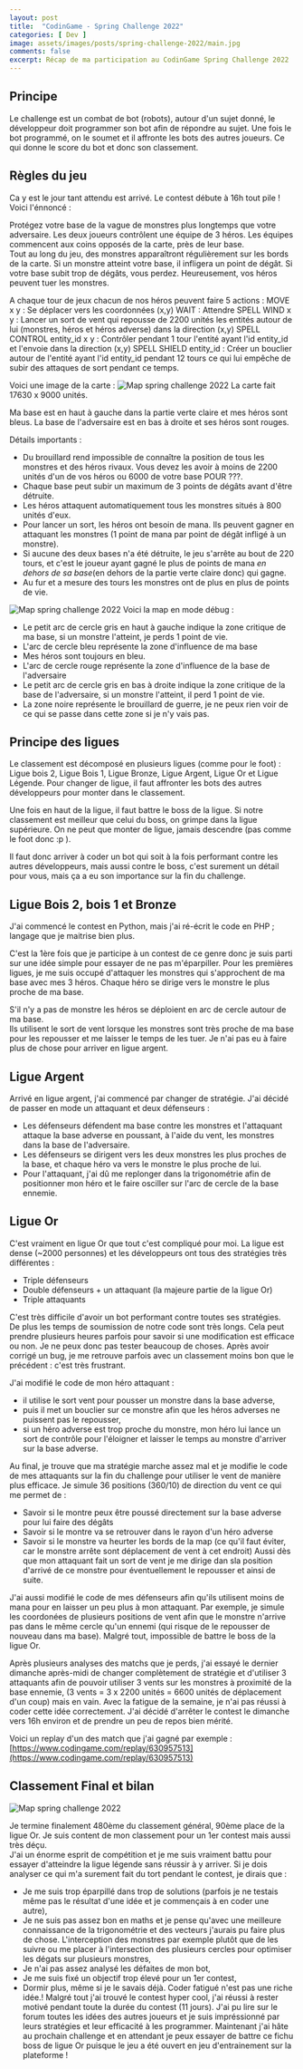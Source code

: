 ```yaml
---
layout: post
title:  "CodinGame - Spring Challenge 2022"
categories: [ Dev ]
image: assets/images/posts/spring-challenge-2022/main.jpg
comments: false
excerpt: Récap de ma participation au CodinGame Spring Challenge 2022
---
```


## Principe
Le challenge est un combat de bot (robots), autour d'un sujet donné, le développeur doit programmer son bot afin de répondre au sujet.
Une fois le bot programmé, on le soumet et il affronte les bots des autres joueurs. Ce qui donne le score du bot et donc son classement.

## Règles du jeu

Ca y est le jour tant attendu est arrivé. Le contest débute à 16h tout pile ! Voici l'énnoncé :

Protégez votre base de la vague de monstres plus longtemps que votre adversaire.
Les deux joueurs contrôlent une équipe de 3 héros. Les équipes commencent aux coins opposés de la carte, près de leur base.  
Tout au long du jeu, des monstres apparaîtront régulièrement sur les bords de la carte. Si un monstre atteint votre base, il infligera un point de dégât. Si votre base subit trop de dégâts, vous perdez.
Heureusement, vos héros peuvent tuer les monstres.

A chaque tour de jeux chacun de nos héros peuvent faire 5 actions :
MOVE x y : Se déplacer vers les coordonnées (x,y)
WAIT : Attendre
SPELL WIND x y : Lancer un sort de vent qui repousse de 2200 unités les entités autour de lui (monstres, héros et héros adverse) dans la direction (x,y)
SPELL CONTROL entity_id x y : Contrôler pendant 1 tour l'entité ayant l'id entity_id et l'envoie dans la direction (x,y)
SPELL SHIELD entity_id : Créer un bouclier autour de l'entité ayant l'id entity_id pendant 12 tours ce qui lui empêche de subir des attaques de sort pendant ce temps.

Voici une image de la carte :
![Map spring challenge 2022](/assets/images/posts/spring-challenge-2022/map.png)
La carte fait 17630 x 9000 unités.

Ma base est en haut à gauche dans la partie verte claire et mes héros sont bleus.
La base de l'adversaire est en bas à droite et ses héros sont rouges.

Détails importants :
- Du brouillard rend impossible de connaître la position de tous les monstres et des héros rivaux. Vous devez les avoir à moins de 2200 unités d'un de vos héros ou 6000 de votre base POUR ???.
- Chaque base peut subir un maximum de 3 points de dégâts avant d'être détruite.
- Les héros attaquent automatiquement tous les monstres situés à 800 unités d'eux.
- Pour lancer un sort, les héros ont besoin de mana. Ils peuvent gagner en attaquant les monstres (1 point de mana par point de dégât infligé à un monstre).
- Si aucune des deux bases n'a été détruite, le jeu s'arrête au bout de 220 tours, et c'est le joueur ayant gagné le plus de points de mana *en dehors de sa base*(en dehors de la partie verte claire donc) qui gagne.
- Au fur et a mesure des tours les monstres ont de plus en plus de points de vie.

![Map spring challenge 2022](/assets/images/posts/spring-challenge-2022/map-overlay.png)
Voici la map en mode débug : 
- Le petit arc de cercle gris en haut à gauche indique la zone critique de ma base, si un monstre l'atteint, je perds 1 point de vie.
- L'arc de cercle bleu représente la zone d'influence de ma base
- Mes héros sont toujours en bleu.
- L'arc de cercle rouge représente la zone d'influence de la base de l'adversaire
- Le petit arc de cercle gris en bas à droite indique la zone critique de la base de l'adversaire, si un monstre l'atteint, il perd 1 point de vie.
- La zone noire représente le brouillard de guerre, je ne peux rien voir de ce qui se passe dans cette zone si je n'y vais pas.

## Principe des ligues

Le classement est décomposé en plusieurs ligues (comme pour le foot) : Ligue bois 2, Ligue Bois 1, Ligue Bronze, Ligue Argent, Ligue Or et Ligue Légende.
Pour changer de ligue, il faut affronter les bots des autres développeurs pour monter dans le classement.  

Une fois en haut de la ligue, il faut battre le boss de la ligue. Si notre classement est meilleur que celui du boss, on grimpe dans la ligue supérieure.
On ne peut que monter de ligue, jamais descendre (pas comme le foot donc :p ).

Il faut donc arriver à coder un bot qui soit à la fois performant contre les autres développeurs, mais aussi contre le boss, c'est surement un détail pour vous, mais ça a eu son importance sur la fin du challenge.

## Ligue Bois 2, bois 1 et Bronze

J'ai commencé le contest en Python, mais j'ai ré-écrit le code en PHP ; langage que je maitrise bien plus.

C'est la 1ère fois que je participe à un contest de ce genre donc je suis parti sur une idée simple pour essayer de ne pas m'éparpiller.
Pour les premières ligues, je me suis occupé d'attaquer les monstres qui s'approchent de ma base avec mes 3 héros. Chaque héro se dirige vers le monstre le plus proche de ma base.  

S'il n'y a pas de monstre les héros se déploient en arc de cercle autour de ma base.  
Ils utilisent le sort de vent lorsque les monstres sont très proche de ma base pour les repousser et me laisser le temps de les tuer. Je n'ai pas eu à faire plus de chose pour arriver en ligue argent.

## Ligue Argent
Arrivé en ligue argent, j'ai commencé par changer de stratégie. J'ai décidé de passer en mode un attaquant et deux défenseurs :
- Les défenseurs défendent ma base contre les monstres et l'attaquant attaque la base adverse en poussant, à l'aide du vent, les monstres dans la base de l'adversaire.
- Les défenseurs se dirigent vers les deux monstres les plus proches de la base, et chaque héro va vers le monstre le plus proche de lui.
- Pour l'attaquant, j'ai dû me replonger dans la trigonométrie afin de positionner mon héro et le faire osciller sur l'arc de cercle de la base ennemie.

## Ligue Or

C'est vraiment en ligue Or que tout c'est compliqué pour moi. La ligue est dense (~2000 personnes) et les développeurs ont tous des stratégies très différentes :
- Triple défenseurs
- Double défenseurs + un attaquant (la majeure partie de la ligue Or)
- Triple attaquants

C'est très difficile d'avoir un bot performant contre toutes ses stratégies.  
De plus les temps de soumission de notre code sont très longs. Cela peut prendre plusieurs heures parfois pour savoir si une modification est efficace ou non. Je ne peux donc pas tester beaucoup de choses.
Après avoir corrigé un bug, je me retrouve parfois avec un classement moins bon que le précédent : c'est très frustrant.

J'ai modifié le code de mon héro attaquant :
- il utilise le sort vent pour pousser un monstre dans la base adverse,
- puis il met un bouclier sur ce monstre afin que les héros adverses ne puissent pas le repousser,
- si un héro adverse est trop proche du monstre, mon héro lui lance un sort de contrôle pour l'éloigner et laisser le temps au monstre d'arriver sur la base adverse.

Au final, je trouve que ma stratégie marche assez mal et je modifie le code de mes attaquants sur la fin du challenge pour utiliser le vent de manière plus efficace. 
Je simule 36 positions (360/10) de direction du vent ce qui me permet de :
- Savoir si le montre peux être poussé directement sur la base adverse pour lui faire des dégâts
- Savoir si le montre va se retrouver dans le rayon d'un héro adverse
- Savoir si le monstre va heurter les bords de la map (ce qu'il faut éviter, car le monstre arrête sont déplacement de vent à cet endroit)
Aussi dès que mon attaquant fait un sort de vent je me dirige dan sla position d'arrivé de ce monstre pour éventuellement le repousser et ainsi de suite.

J'ai aussi modifié le code de mes défenseurs afin qu'ils utilisent moins de mana pour en laisser un peu plus à mon attaquant.
Par exemple, je simule les coordonées de plusieurs positions de vent afin que le monstre n'arrive pas dans le même cercle qu'un ennemi (qui risque de le repousser de nouveau dans ma base).
Malgré tout, impossible de battre le boss de la ligue Or.

Après plusieurs analyses des matchs que je perds, j'ai essayé le dernier dimanche après-midi de changer complètement de stratégie et d'utiliser 3 attaquants afin de pouvoir utiliser 3 vents sur les monstres à proximité de la base ennemie, (3 vents = 3 x 2200 unités = 6600 unités de déplacement d'un coup) mais en vain.
Avec la fatigue de la semaine, je n'ai pas réussi à coder cette idée correctement. J'ai décidé d'arrêter le contest le dimanche vers 16h environ et de prendre un peu de repos bien mérité.

Voici un replay d'un des match que j'ai gagné par exemple : [https://www.codingame.com/replay/630957513](https://www.codingame.com/replay/630957513)

## Classement Final et bilan

![Map spring challenge 2022](/assets/images/posts/spring-challenge-2022/classement.png)

Je termine finalement 480ème du classement général, 90ème place de la ligue Or. Je suis content de mon classement pour un 1er contest mais aussi très déçu.  
J'ai un énorme esprit de compétition et je me suis vraiment battu pour essayer d'atteindre la ligue légende sans réussir à y arriver.
Si je dois analyser ce qui m'a surement fait du tort pendant le contest, je dirais que :
- Je me suis trop éparpillé dans trop de solutions (parfois je ne testais même pas le résultat d'une idée et je commençais à en coder une autre),
- Je ne suis pas assez bon en maths et je pense qu'avec une meilleure connaissance de la trigonométrie et des vecteurs j'aurais pu faire plus de chose. L'interception des monstres par exemple plutôt que de les suivre ou me placer à l'intersection des plusieurs cercles pour optimiser les dégats sur plusieurs monstres,
- Je n'ai pas assez analysé les défaites de mon bot,
- Je me suis fixé un objectif trop élevé pour un 1er contest,
- Dormir plus, même si je le savais déjà. Coder fatigué n'est pas une riche idée.!
  Malgré tout j'ai trouvé le contest hyper cool, j'ai réussi à rester motivé pendant toute la durée du contest (11 jours). J'ai pu lire sur le forum toutes les idées des autres joueurs et je suis impréssionné par leurs stratégies et leur efficacité à les programmer.
  Maintenant j'ai hâte au prochain challenge et en attendant je peux essayer de battre ce fichu boss de ligue Or puisque le jeu a été ouvert en jeu d'entrainement sur la plateforme ! 














